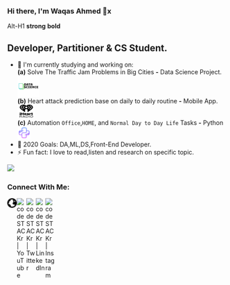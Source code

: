 ### Hi there, I'm  **Waqas Ahmed** 👋x
Alt-H1
__strong__
**bold**
## Developer, Partitioner & CS Student.

- 🔭 I'm currently studying and working on: </br>
    **(a)** Solve The Traffic Jam Problems in Big Cities **-**  Data Science Project.<img src="icon/DataScience.png" height='50px' width = '50px' align = "center">   </br>
    **(b)** Heart attack prediction base on daily to daily routine  **-** Mobile App.<img src="icon/iheartradio.svg" height="30px" width="40px"> </br>
    **(c)** Automation `Office`,`HOME`, and `Normal Day to Day Life` Tasks  **-** Python <img src="icon/python-512.png" height="30px" width = "30px" >
- 🥅 2020 Goals: DA,ML,DS,Front-End Developer.
- ⚡ Fun fact: I love to read,listen and research on specific topic.

<a href= "https://soundcloud.com/" target="_blank">
<img src="https://camo.githubusercontent.com/690dae77e5bc4ce8483caf95aab468d623c3c28c/68747470733a2f2f6e6f772d706c6179696e672d636f6465737461636b722e76657263656c2e6170702f6170692f73706f746966792d706c6179696e67" >
</a>


### Connect With Me:



[<img align="left" alt="codeSTACKr.com" width="22px" src="https://raw.githubusercontent.com/iconic/open-iconic/master/svg/globe.svg" />][website]
[<img align="left" alt="codeSTACKr | YouTube" width="22px" src="https://cdn.jsdelivr.net/npm/simple-icons@v3/icons/youtube.svg" />][youtube]
[<img align="left" alt="codeSTACKr | Twitter" width="22px" src="https://cdn.jsdelivr.net/npm/simple-icons@v3/icons/twitter.svg" />][twitter]
[<img align="left" alt="codeSTACKr | LinkedIn" width="22px" src="https://cdn.jsdelivr.net/npm/simple-icons@v3/icons/linkedin.svg" />][linkedin]
[<img align="left" alt="codeSTACKr | Instagram" width="22px" src="https://cdn.jsdelivr.net/npm/simple-icons@v3/icons/instagram.svg" />][instagram]

<br />

[website]: https://iswaqasahmed.surge.sh
[twitter]: https://twitter.com/AmWaqasAhmed
[youtube]: https://youtube.com/
[instagram]: https://www.instagram.com/amwaqasahmed/
[linkedin]: https://www.linkedin.com/in/waqas-ahmed-1a8b24162/
